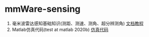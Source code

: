 # mmWare-sensing
1. 毫米波雷达感知基础知识(测距、测速、测角、超分辨测角) [文档教程](毫米波雷达基本原理.md)
2. Matlab仿真代码(test at matlab 2020b) [仿真代码](FMCW_radar_sim.mlx)